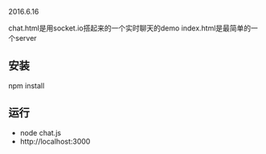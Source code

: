 2016.6.16

chat.html是用socket.io搭起来的一个实时聊天的demo
index.html是最简单的一个server

## 安装
npm install

## 运行

* node chat.js
* http://localhost:3000


